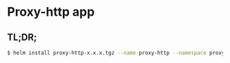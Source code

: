 # Proxy-http app

## TL;DR;

```bash
$ helm install proxy-http-x.x.x.tgz --name proxy-http --namespace proxy-http
```
